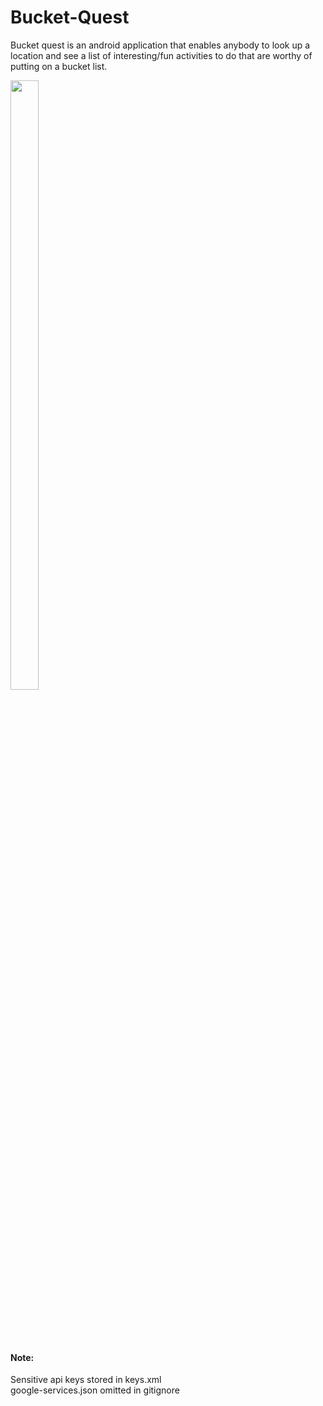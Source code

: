 # Bucket-Quest

Bucket quest is an android application that enables anybody to look up a location and see a list of interesting/fun activities to do that are worthy of putting on a bucket list.
<p float="left">
  <img src="https://raw.githubusercontent.com/latrujil913/bucket-quest/master/listview.png" width="30%" height="50%">
</p>

<br />
<br />
<br />

#### Note:
Sensitive api keys stored in keys.xml <br />
google-services.json omitted in gitignore

